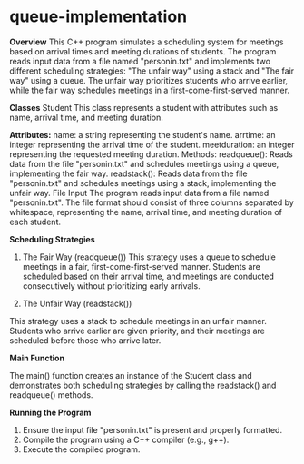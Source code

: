 # queue-implementation

**Overview**
This C++ program simulates a scheduling system for meetings based on arrival times and meeting durations of students. The program reads input data from a file named "personin.txt" and implements two different scheduling strategies: "The unfair way" using a stack and "The fair way" using a queue. The unfair way prioritizes students who arrive earlier, while the fair way schedules meetings in a first-come-first-served manner.

**Classes**
Student
This class represents a student with attributes such as name, arrival time, and meeting duration.

**Attributes:**
name: a string representing the student's name.
arrtime: an integer representing the arrival time of the student.
meetduration: an integer representing the requested meeting duration.
Methods:
readqueue(): Reads data from the file "personin.txt" and schedules meetings using a queue, implementing the fair way.
readstack(): Reads data from the file "personin.txt" and schedules meetings using a stack, implementing the unfair way.
File Input
The program reads input data from a file named "personin.txt". The file format should consist of three columns separated by whitespace, representing the name, arrival time, and meeting duration of each student.

**Scheduling Strategies**

1.  The Fair Way (readqueue())
This strategy uses a queue to schedule meetings in a fair, first-come-first-served manner. Students are scheduled based on their arrival time, and meetings are conducted consecutively without prioritizing early arrivals.

2.  The Unfair Way (readstack())

This strategy uses a stack to schedule meetings in an unfair manner. Students who arrive earlier are given priority, and their meetings are scheduled before those who arrive later.

**Main Function**

The main() function creates an instance of the Student class and demonstrates both scheduling strategies by calling the readstack() and readqueue() methods.

**Running the Program**

1.  Ensure the input file "personin.txt" is present and properly formatted.
2.  Compile the program using a C++ compiler (e.g., g++).
3.  Execute the compiled program.
